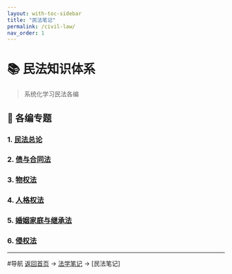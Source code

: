 ```yaml
---
layout: with-toc-sidebar
title: "民法笔记"
permalink: /civil-law/
nav_order: 1
---
```


# 📚 民法知识体系

> 系统化学习民法各编

## 🎯 各编专题

### 1. [民法总论](/general-theory/)

### 2. [债与合同法](/obligation-contract/)

### 3. [物权法](/property-law/)

### 4. [人格权法](/personality-rights/)

### 5. [婚姻家庭与继承法](/family-inheritance/)

### 6. [侵权法](/tort-law/)

---

#导航
[返回首页](/) → [法学笔记](/legal-notes/) → [民法笔记]
